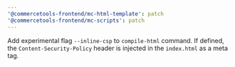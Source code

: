 ```yaml
---
'@commercetools-frontend/mc-html-template': patch
'@commercetools-frontend/mc-scripts': patch
---
```


Add experimental flag `--inline-csp` to `compile-html` command. If defined, the `Content-Security-Policy` header is injected in the `index.html` as a meta tag.
